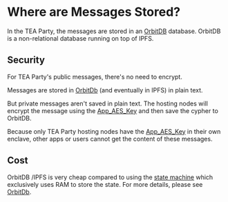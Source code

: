# Where are Messages Stored?
In the TEA Party, the messages are stored in an [OrbitDB](http://orbitdb.org) database. OrbitDB is a non-relational database running on top of IPFS.

## Security
For TEA Party's public messages, there's no need to encrypt.

Messages are stored in [OrbitDb](OrbitDb.md) (and eventually in IPFS) in plain text.

But private messages aren't saved in plain text. The hosting nodes will encrypt the message using the [App_AES_Key](App_AES_Key.md) and then save the cypher to OrbitDB. 

Because only TEA Party hosting nodes have the [App_AES_Key](App_AES_Key.md) in their own enclave, other apps or users cannot get the content of these messages.

## Cost
OrbitDB /IPFS is very cheap compared to using the [state machine](State_Machine.md) which exclusively uses RAM to store the state. For more details, please see [OrbitDb](OrbitDb.md).


